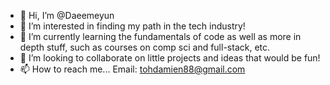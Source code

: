 - 👋 Hi, I’m @Daeemeyun
- 👀 I’m interested in finding my path in the tech industry!
- 🌱 I’m currently learning the fundamentals of code as well as more in depth stuff, such as courses on comp sci and full-stack, etc.
- 💞️ I’m looking to collaborate on little projects and ideas that would be fun!
- 📫 How to reach me... Email: tohdamien88@gmail.com

<!---
Daeemeyun/Daeemeyun is a ✨ special ✨ repository because its `README.md` (this file) appears on your GitHub profile.
You can click the Preview link to take a look at your changes.
--->
